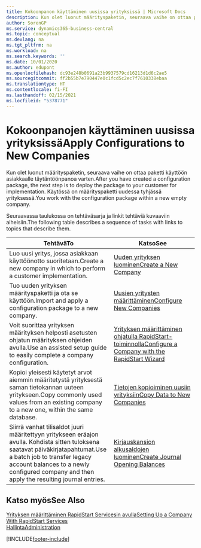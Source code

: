 ```yaml
---
title: Kokoonpanon käyttäminen uusissa yrityksissä | Microsoft Docs
description: Kun olet luonut määrityspaketin, seuraava vaihe on ottaa paketti käyttöön asiakkaalle täytäntöönpanoa varten. Käytä kokoonpanoa, jossa on uusi tyhjä yritys.
author: SorenGP
ms.service: dynamics365-business-central
ms.topic: conceptual
ms.devlang: na
ms.tgt_pltfrm: na
ms.workload: na
ms.search.keywords: ''
ms.date: 10/01/2020
ms.author: edupont
ms.openlocfilehash: dc93e248b0691a23b9937579cd16213d1d6c2ae5
ms.sourcegitcommit: ff2b55b7e790447e0c1fcd5c2ec7f7610338ebaa
ms.translationtype: HT
ms.contentlocale: fi-FI
ms.lasthandoff: 02/15/2021
ms.locfileid: "5378771"
---
```

# <a name="apply-configurations-to-new-companies"></a><span data-ttu-id="c8698-104">Kokoonpanojen käyttäminen uusissa yrityksissä</span><span class="sxs-lookup"><span data-stu-id="c8698-104">Apply Configurations to New Companies</span></span>
<span data-ttu-id="c8698-105">Kun olet luonut määrityspaketin, seuraava vaihe on ottaa paketti käyttöön asiakkaalle täytäntöönpanoa varten.</span><span class="sxs-lookup"><span data-stu-id="c8698-105">After you have created a configuration package, the next step is to deploy the package to your customer for implementation.</span></span> <span data-ttu-id="c8698-106">Käytössä on määrityspaketti uudessa tyhjässä yrityksessä.</span><span class="sxs-lookup"><span data-stu-id="c8698-106">You work with the configuration package within a new empty company.</span></span>  

 <span data-ttu-id="c8698-107">Seuraavassa taulukossa on tehtäväsarja ja linkit tehtäviä kuvaaviin aiheisiin.</span><span class="sxs-lookup"><span data-stu-id="c8698-107">The following table describes a sequence of tasks with links to topics that describe them.</span></span>

|<span data-ttu-id="c8698-108">**Tehtävä**</span><span class="sxs-lookup"><span data-stu-id="c8698-108">**To**</span></span>|<span data-ttu-id="c8698-109">**Katso**</span><span class="sxs-lookup"><span data-stu-id="c8698-109">**See**</span></span>|  
|------------|-------------|  
|<span data-ttu-id="c8698-110">Luo uusi yritys, jossa asiakkaan käyttöönotto suoritetaan.</span><span class="sxs-lookup"><span data-stu-id="c8698-110">Create a new company in which to perform a customer implementation.</span></span>|[<span data-ttu-id="c8698-111">Uuden yrityksen luominen</span><span class="sxs-lookup"><span data-stu-id="c8698-111">Create a New Company</span></span>](admin-how-to-create-a-new-company.md)|  
|<span data-ttu-id="c8698-112">Tuo uuden yrityksen määrityspaketti ja ota se käyttöön.</span><span class="sxs-lookup"><span data-stu-id="c8698-112">Import and apply a configuration package to a new company.</span></span>|[<span data-ttu-id="c8698-113">Uusien yritysten määrittäminen</span><span class="sxs-lookup"><span data-stu-id="c8698-113">Configure New Companies</span></span>](admin-how-to-configure-new-companies.md)|  
|<span data-ttu-id="c8698-114">Voit suorittaa yrityksen määrityksen helposti asetusten ohjatun määrityksen ohjeiden avulla.</span><span class="sxs-lookup"><span data-stu-id="c8698-114">Use an assisted setup guide to easily complete a company configuration.</span></span>|[<span data-ttu-id="c8698-115">Yrityksen määrittäminen ohjatulla RapidStart-toiminnolla</span><span class="sxs-lookup"><span data-stu-id="c8698-115">Configure a Company with the RapidStart Wizard</span></span>](admin-how-to-configure-a-company-with-the-rapidstart-wizard.md)|
|<span data-ttu-id="c8698-116">Kopioi yleisesti käytetyt arvot aiemmin määritetystä yrityksestä saman tietokannan uuteen yritykseen.</span><span class="sxs-lookup"><span data-stu-id="c8698-116">Copy commonly used values from an existing company to a new one, within the same database.</span></span>|[<span data-ttu-id="c8698-117">Tietojen kopioiminen uusiin yrityksiin</span><span class="sxs-lookup"><span data-stu-id="c8698-117">Copy Data to New Companies</span></span>](admin-how-to-copy-data-to-new-companies.md)|  
|<span data-ttu-id="c8698-118">Siirrä vanhat tilisaldot juuri määritettyyn yritykseen eräajon avulla. Kohdista sitten tuloksena saatavat päiväkirjatapahtumat.</span><span class="sxs-lookup"><span data-stu-id="c8698-118">Use a batch job to transfer legacy account balances to a newly configured company and then apply the resulting journal entries.</span></span>|[<span data-ttu-id="c8698-119">Kirjauskansion alkusaldojen luominen</span><span class="sxs-lookup"><span data-stu-id="c8698-119">Create Journal Opening Balances</span></span>](admin-how-to-create-journal-opening-balances.md)|  

## <a name="see-also"></a><span data-ttu-id="c8698-120">Katso myös</span><span class="sxs-lookup"><span data-stu-id="c8698-120">See Also</span></span>  
[<span data-ttu-id="c8698-121">Yrityksen määrittäminen RapidStart Servicesin avulla</span><span class="sxs-lookup"><span data-stu-id="c8698-121">Setting Up a Company With RapidStart Services</span></span>](admin-set-up-a-company-with-rapidstart.md)  
[<span data-ttu-id="c8698-122">Hallinta</span><span class="sxs-lookup"><span data-stu-id="c8698-122">Administration</span></span>](admin-setup-and-administration.md)


[!INCLUDE[footer-include](includes/footer-banner.md)]